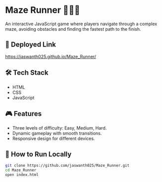 # Maze Runner 🏃‍♂️🏁

An interactive JavaScript game where players navigate through a complex maze, avoiding obstacles and finding the fastest path to the finish.

## 🚀 Deployed Link
https://jaswanth025.github.io/Maze_Runner/

## 🛠️ Tech Stack
- HTML
- CSS
- JavaScript

## 🎮 Features
- Three levels of difficulty: Easy, Medium, Hard.
- Dynamic gameplay with smooth transitions.
- Responsive design for different devices.

## 📂 How to Run Locally
```bash
git clone https://github.com/jaswanth025/Maze_Runner.git
cd Maze_Runner
open index.html
